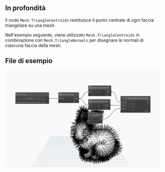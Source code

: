 ## In profondità
Il nodo `Mesh.TriangleCentroids` restituisce il punto centrale di ogni faccia triangolare su una mesh.

Nell'esempio seguente, viene utilizzato `Mesh.TriangleCentroids` in combinazione con `Mesh.TriangleNormals` per disegnare le normali di ciascuna faccia della mesh.

## File di esempio

![Example](./Autodesk.DesignScript.Geometry.Mesh.TriangleCentroids_img.jpg)

